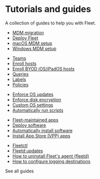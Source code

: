 # Tutorials and guides

A collection of guides to help you with Fleet.

<!--Deploying Fleet-->
- [MDM migration](https://fleetdm.com/guides/mdm-migration)
- [Deploy Fleet](https://fleetdm.com/docs/deploy)
- [macOS MDM setup](https://fleetdm.com/guides/macos-mdm-setup)
- [Windows MDM setup](https://fleetdm.com/guides/windows-mdm-setup)
<!--Highest level organizational unit-->
- [Teams](https://fleetdm.com/guides/teams)
- [Enroll hosts](https://fleetdm.com/guides/enroll-hosts)
- [Enroll BYOD iOS/iPadOS hosts](https://fleetdm.com/guides/enroll-byod-ios-ipados-hosts)
- [Queries](https://fleetdm.com/guides/queries)
- [Labels](https://fleetdm.com/guides/managing-labels-in-fleet)
- [Policies](https://fleetdm.com/securing/what-are-fleet-policies)
<!--Controls-->
- [Enforce OS updates](https://fleetdm.com/guides/enforce-os-updates)
- [Enforce disk encryption](https://fleetdm.com/guides/enforce-disk-encryption)
- [Custom OS settings](https://fleetdm.com/guides/custom-os-settings)
- [Automatically run scripts](https://fleetdm.com/guides/policy-automation-run-script)
<!--Installing software-->
- [Fleet-maintained apps](https://fleetdm.com/guides/install-fleet-maintained-apps-on-macos-hosts)
- [Deploy software](https://fleetdm.com/guides/deploy-software-packages)
- [Automatically install software](https://fleetdm.com/guides/automatic-software-install-in-fleet)
- [Install App Store (VPP) apps](https://fleetdm.com/guides/install-vpp-apps-on-macos-using-fleet)
<!--Admin-->
- [Fleetctl](https://fleetdm.com/guides/fleetctl)
- [Fleetd updates](https://fleetdm.com/guides/fleetd-updates)
- [How to uninstall Fleet's agent (fleetd)](https://fleetdm.com/guides/how-to-uninstall-fleetd)
- [How to configure logging destinations](https://fleetdm.com/guides/how-to-configure-logging-destinations)  


<a style="text-decoration: none;" href="https://fleetdm.com/guides"><animated-arrow-button>See all guides</animated-arrow-button></a>

<meta name="description" value="Links to deployment tutorials and guides for using Fleet.">
<meta name="pageOrderInSection" value="300">
